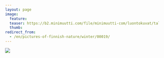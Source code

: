 ```yaml
---
layout: page
image:
  feature:
  teaser: https://b2.minimuutti.com/file/minimuutti-com/luontokuvat/talvi/DSC21978-245px.jpg
  thumb:
redirect_from:
  - /en/pictures-of-finnish-nature/winter/00019/
---
```


![](https://b2.minimuutti.com/file/minimuutti-com/luontokuvat/talvi/DSC21978-800px.jpg)

